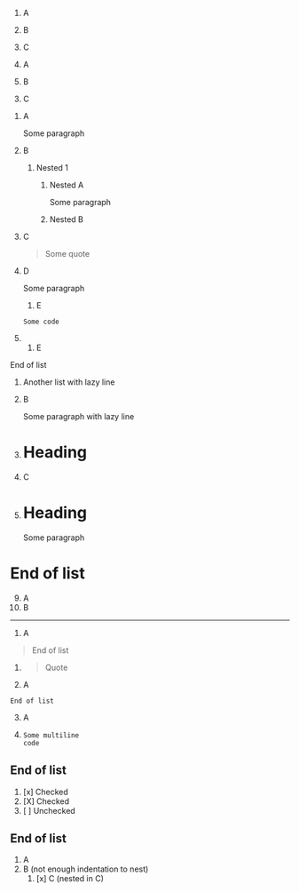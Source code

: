 1. A
2. B
3. C


1. A
2. B
3) C


1. A

   Some paragraph

2. B
   1. Nested 1
      1. Nested A
      
         Some paragraph
      
      2. Nested B

3. C

   > Some quote

4. D

   Some paragraph
   1. E
     ```
     Some code
     ```

5. 1. E

End of list

1. Another list
with lazy line

2. B

   Some paragraph
   with lazy line

3. # Heading
4. C
5. # Heading
   Some paragraph
# End of list

9. A
10. B
---
1. A
> End of list
1. > Quote
2. A
```
End of list
```
003. A
004. ```
     Some multiline
     code
     ```
## End of list

1. [x] Checked
2. [X] Checked
3. [ ] Unchecked
## End of list
  1. A
   2. B (not enough indentation to nest)
      1. [x] C (nested in C) 